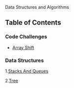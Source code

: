  Data Structures and Algorithms
## Table of Contents

### Code Challenges
- [Array Shift](code-challenges/ArrayShift/README.md)


### Data Structures
1.[Stacks And Queues](DataStructures\StacksAndQueues\README.md)

2.[Tree](DataStructures\Trees\README.md)